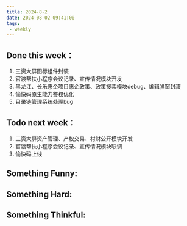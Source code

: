 ```yaml
---
title: 2024-8-2
date: 2024-08-02 09:41:00
tags: 
 - weekly
---
```

## Done this week：
   1. 三资大屏图标组件封装
   2. 官渡帮扶小程序会议记录、宣传情况模块开发
   3. 黑龙江、长乐惠企项目惠企政策、政策搜索模块debug、编辑弹窗封装
   4. 愉快码原生能力鉴权优化
   5. 目录链管理系统处理bug
## Todo next week：
   1. 三资大屏资产管理、产权交易、村财公开模块开发
   2. 官渡帮扶小程序会议记录、宣传情况模块联调
   3. 愉快码上线
## Something Funny:

## Something Hard:

## Something Thinkful: